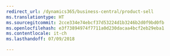 ```yaml
---
redirect_url: /dynamics365/business-central/product-sell
ms.translationtype: HT
ms.sourcegitcommit: 2cce334e74ebcf37d53224d1b3246b2d0f9bd0fb
ms.openlocfilehash: e3f73894974f7711a0d230dacaa4bcf2eb29eba1
ms.contentlocale: it-ch
ms.lasthandoff: 07/09/2018

---
```


